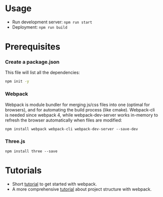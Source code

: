 # Usage
- Run development server: `npm run start`
- Deployment: `npm run build`


# Prerequisites
### Create a package.json
This file will list all the dependencies:

```bash
npm init -y
```

### Webpack
Webpack is module bundler for merging js/css files into one (optimal for browsers), and for automating the build process (like cmake). Webpack-cli is needed since webpack 4, while webpack-dev-server works in-memory to refresh the browser automatically when files are modified:

```
npm install webpack webpack-cli webpack-dev-server --save-dev
```

### Three.js
```
npm install three --save
```


# Tutorials
- Short [tutorial][1] to get started with webpack.
- A more comprehensive [tutorial][2] about project structure with webpack.

[1]: https://medium.com/@yakubova92/intro-to-webpack-46e8862d6627
[2]: https://hackernoon.com/webpack-the-basics-2712a7ad640b
